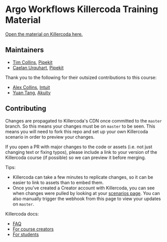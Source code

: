 # Argo Workflows Killercoda Training Material

[Open the material on Killercoda here.](https://killercoda.com/argoproj/course/argo-workflows/)

## Maintainers
* [Tim Collins](https://github.com/tico24), [Pipekit](https:/pipekit.io)
* [Caelan Urquhart](https://github.com/caelan-io), [Pipekit](https:/pipekit.io)

Thank you to the following for their outsized contributions to this course:
* [Alex Collins](https://github.com/alexec), [Intuit](https://intuit.com)
* [Yuan Tang](https://github.com/terrytangyuan), [Akuity](https://akuity.io)


## Contributing

Changes are propagated to Killercoda's CDN once committed to the `master` branch. So this means your changes must be on `master` to be seen. This means you will need to fork this repo and set up your own Killercoda scenario in order to preview your changes.

If you open a PR with major changes to the code or assets (i.e. not just changing text or fixing typos), please include a link to your version of the Killercoda course (if possible) so we can preview it before merging.

Tips:
* Killercoda can take a few minutes to replicate changes, so it can be easier to link to assets than to embed them.
* Once you've created a Creator account with Killercoda, you can see when changes were pulled by looking at your [scenarios page](https://killercoda.com/creator/scenarios). You can also manually trigger the webhook from this page to view your updates on `master`.

Killercoda docs:
* [FAQ](https://killercoda.com/faq)
* [For course creators](https://killercoda.com/creators)
* [For students](https://killercoda.com/learn)
